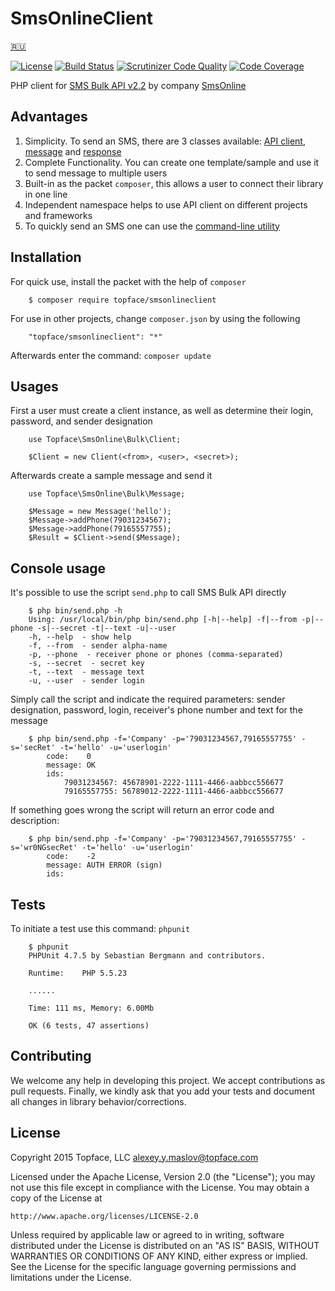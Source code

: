 # SmsOnlineClient 

[🇷🇺](/README.md)

[![License](https://img.shields.io/badge/License-Apache%202.0-blue.svg)](http://www.apache.org/licenses/LICENSE-2.0)
[![Build Status](https://travis-ci.org/Topface/SmsOnline.svg?branch=v1.0.0)](https://travis-ci.org/Topface/SmsOnline)
[![Scrutinizer Code Quality](https://scrutinizer-ci.com/g/Topface/SmsOnline/badges/quality-score.png?b=master)](https://scrutinizer-ci.com/g/Topface/SmsOnline/?branch=master)
[![Code Coverage](https://scrutinizer-ci.com/g/Topface/SmsOnline/badges/coverage.png?b=master)](https://scrutinizer-ci.com/g/Topface/SmsOnline/?branch=master)

PHP client for [SMS Bulk API v2.2](http://ru.sms-online.com/doc/smsonline_sms_bulk_v2.2_en.pdf) by company 
 [SmsOnline](sms-online.com)

## Advantages

1. Simplicity. To send an SMS, there are 3 classes available: [API client](/source/Bulk/Client.php), 
 [message](/source/Bulk/Message.php) and [response](/source/Bulk/Response.php)
2. Complete Functionality. You can create one template/sample and use it to send message to multiple users
3. Built-in as the packet `composer`, this allows a user to connect their library in one line
4. Independent namespace helps to use API client on different projects and frameworks
5. To quickly send an SMS one can use the [command-line utility](/bin/send.php)

## Installation

For quick use, install the packet with the help of `composer`

```
    $ composer require topface/smsonlineclient
```

For use in other projects, change `composer.json` by using the following

```
    "topface/smsonlineclient": "*"
```

Afterwards enter the command: `composer update`

## Usages

First a user must create a client instance, as well as determine their login, password, and sender designation

```
    use Topface\SmsOnline\Bulk\Client;
    
    $Client = new Client(<from>, <user>, <secret>);
```

Afterwards create a sample message and send it

```
    use Topface\SmsOnline\Bulk\Message;

    $Message = new Message('hello');
    $Message->addPhone(79031234567);
    $Message->addPhone(79165557755);
    $Result = $Client->send($Message);
```

## Console usage

It's possible to use the script `send.php` to call SMS Bulk API directly

```
    $ php bin/send.php -h
    Using: /usr/local/bin/php bin/send.php [-h|--help] -f|--from -p|--phone -s|--secret -t|--text -u|--user
    -h, --help  - show help
    -f, --from  - sender alpha-name
    -p, --phone  - receiver phone or phones (comma-separated)
    -s, --secret  - secret key
    -t, --text  - message text
    -u, --user  - sender login
```

Simply call the script and indicate the required parameters: sender designation, password, login, receiver's phone 
 number and text for the message

```
    $ php bin/send.php -f='Company' -p='79031234567,79165557755' -s='secRet' -t='hello' -u='userlogin'
        code:    0
        message: OK
        ids:
            79031234567: 45678901-2222-1111-4466-aabbcc556677
            79165557755: 56789012-2222-1111-4466-aabbcc556677
```

If something goes wrong the script will return an error code and description:

```
    $ php bin/send.php -f='Company' -p='79031234567,79165557755' -s='wr0NGsecRet' -t='hello' -u='userlogin'
        code:    -2
        message: AUTH ERROR (sign)
        ids:
```

## Tests

To initiate a test use this command: `phpunit`

```
    $ phpunit
    PHPUnit 4.7.5 by Sebastian Bergmann and contributors.
    
    Runtime:	PHP 5.5.23
    
    ......
    
    Time: 111 ms, Memory: 6.00Mb
    
    OK (6 tests, 47 assertions)
```

## Contributing

We welcome any help in developing this project. We accept contributions as pull requests. Finally, we kindly ask that 
 you add your tests and document all changes in library behavior/corrections.

## License

Copyright 2015 Topface, LLC <alexey.y.maslov@topface.com>

Licensed under the Apache License, Version 2.0 (the "License");
you may not use this file except in compliance with the License.
You may obtain a copy of the License at

    http://www.apache.org/licenses/LICENSE-2.0

Unless required by applicable law or agreed to in writing, software
distributed under the License is distributed on an "AS IS" BASIS,
WITHOUT WARRANTIES OR CONDITIONS OF ANY KIND, either express or implied.
See the License for the specific language governing permissions and
limitations under the License.
